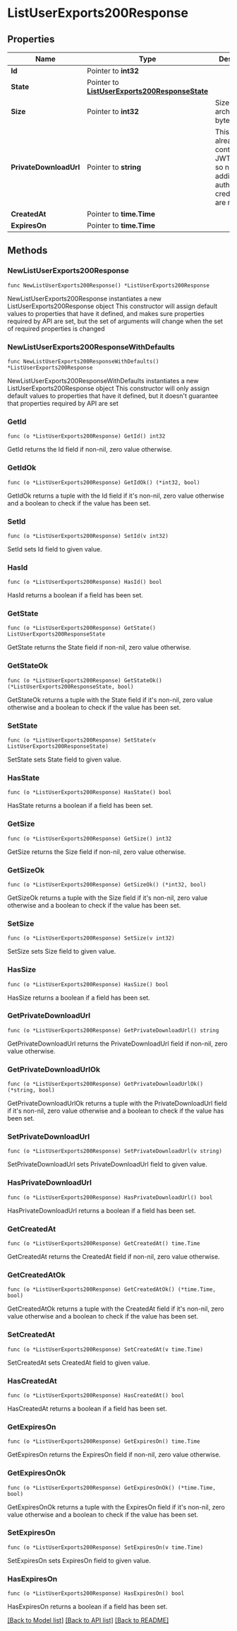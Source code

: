 # ListUserExports200Response

## Properties

Name | Type | Description | Notes
------------ | ------------- | ------------- | -------------
**Id** | Pointer to **int32** |  | [optional] 
**State** | Pointer to [**ListUserExports200ResponseState**](ListUserExports200ResponseState.md) |  | [optional] 
**Size** | Pointer to **int32** | Size of the archive file in bytes | [optional] 
**PrivateDownloadUrl** | Pointer to **string** | This URL already contains the JWT token, so no additional authentication credentials are required | [optional] 
**CreatedAt** | Pointer to **time.Time** |  | [optional] 
**ExpiresOn** | Pointer to **time.Time** |  | [optional] 

## Methods

### NewListUserExports200Response

`func NewListUserExports200Response() *ListUserExports200Response`

NewListUserExports200Response instantiates a new ListUserExports200Response object
This constructor will assign default values to properties that have it defined,
and makes sure properties required by API are set, but the set of arguments
will change when the set of required properties is changed

### NewListUserExports200ResponseWithDefaults

`func NewListUserExports200ResponseWithDefaults() *ListUserExports200Response`

NewListUserExports200ResponseWithDefaults instantiates a new ListUserExports200Response object
This constructor will only assign default values to properties that have it defined,
but it doesn't guarantee that properties required by API are set

### GetId

`func (o *ListUserExports200Response) GetId() int32`

GetId returns the Id field if non-nil, zero value otherwise.

### GetIdOk

`func (o *ListUserExports200Response) GetIdOk() (*int32, bool)`

GetIdOk returns a tuple with the Id field if it's non-nil, zero value otherwise
and a boolean to check if the value has been set.

### SetId

`func (o *ListUserExports200Response) SetId(v int32)`

SetId sets Id field to given value.

### HasId

`func (o *ListUserExports200Response) HasId() bool`

HasId returns a boolean if a field has been set.

### GetState

`func (o *ListUserExports200Response) GetState() ListUserExports200ResponseState`

GetState returns the State field if non-nil, zero value otherwise.

### GetStateOk

`func (o *ListUserExports200Response) GetStateOk() (*ListUserExports200ResponseState, bool)`

GetStateOk returns a tuple with the State field if it's non-nil, zero value otherwise
and a boolean to check if the value has been set.

### SetState

`func (o *ListUserExports200Response) SetState(v ListUserExports200ResponseState)`

SetState sets State field to given value.

### HasState

`func (o *ListUserExports200Response) HasState() bool`

HasState returns a boolean if a field has been set.

### GetSize

`func (o *ListUserExports200Response) GetSize() int32`

GetSize returns the Size field if non-nil, zero value otherwise.

### GetSizeOk

`func (o *ListUserExports200Response) GetSizeOk() (*int32, bool)`

GetSizeOk returns a tuple with the Size field if it's non-nil, zero value otherwise
and a boolean to check if the value has been set.

### SetSize

`func (o *ListUserExports200Response) SetSize(v int32)`

SetSize sets Size field to given value.

### HasSize

`func (o *ListUserExports200Response) HasSize() bool`

HasSize returns a boolean if a field has been set.

### GetPrivateDownloadUrl

`func (o *ListUserExports200Response) GetPrivateDownloadUrl() string`

GetPrivateDownloadUrl returns the PrivateDownloadUrl field if non-nil, zero value otherwise.

### GetPrivateDownloadUrlOk

`func (o *ListUserExports200Response) GetPrivateDownloadUrlOk() (*string, bool)`

GetPrivateDownloadUrlOk returns a tuple with the PrivateDownloadUrl field if it's non-nil, zero value otherwise
and a boolean to check if the value has been set.

### SetPrivateDownloadUrl

`func (o *ListUserExports200Response) SetPrivateDownloadUrl(v string)`

SetPrivateDownloadUrl sets PrivateDownloadUrl field to given value.

### HasPrivateDownloadUrl

`func (o *ListUserExports200Response) HasPrivateDownloadUrl() bool`

HasPrivateDownloadUrl returns a boolean if a field has been set.

### GetCreatedAt

`func (o *ListUserExports200Response) GetCreatedAt() time.Time`

GetCreatedAt returns the CreatedAt field if non-nil, zero value otherwise.

### GetCreatedAtOk

`func (o *ListUserExports200Response) GetCreatedAtOk() (*time.Time, bool)`

GetCreatedAtOk returns a tuple with the CreatedAt field if it's non-nil, zero value otherwise
and a boolean to check if the value has been set.

### SetCreatedAt

`func (o *ListUserExports200Response) SetCreatedAt(v time.Time)`

SetCreatedAt sets CreatedAt field to given value.

### HasCreatedAt

`func (o *ListUserExports200Response) HasCreatedAt() bool`

HasCreatedAt returns a boolean if a field has been set.

### GetExpiresOn

`func (o *ListUserExports200Response) GetExpiresOn() time.Time`

GetExpiresOn returns the ExpiresOn field if non-nil, zero value otherwise.

### GetExpiresOnOk

`func (o *ListUserExports200Response) GetExpiresOnOk() (*time.Time, bool)`

GetExpiresOnOk returns a tuple with the ExpiresOn field if it's non-nil, zero value otherwise
and a boolean to check if the value has been set.

### SetExpiresOn

`func (o *ListUserExports200Response) SetExpiresOn(v time.Time)`

SetExpiresOn sets ExpiresOn field to given value.

### HasExpiresOn

`func (o *ListUserExports200Response) HasExpiresOn() bool`

HasExpiresOn returns a boolean if a field has been set.


[[Back to Model list]](../README.md#documentation-for-models) [[Back to API list]](../README.md#documentation-for-api-endpoints) [[Back to README]](../README.md)


